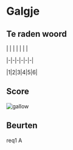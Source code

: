 # Galgje

## Te raden woord

| | | | | | |

|-|-|-|-|-|-|

|1|2|3|4|5|6|

## Score
![gallow](./images/2.png)

## Beurten
req1 A